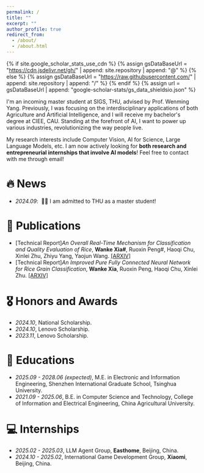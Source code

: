 ```yaml
---
permalink: /
title: ""
excerpt: ""
author_profile: true
redirect_from: 
  - /about/
  - /about.html
---
```


{% if site.google_scholar_stats_use_cdn %}
{% assign gsDataBaseUrl = "https://cdn.jsdelivr.net/gh/" | append: site.repository | append: "@" %}
{% else %}
{% assign gsDataBaseUrl = "https://raw.githubusercontent.com/" | append: site.repository | append: "/" %}
{% endif %}
{% assign url = gsDataBaseUrl | append: "google-scholar-stats/gs_data_shieldsio.json" %}

<span class='anchor' id='about-me'></span>

I'm an incoming master student at SIGS, THU, advised by Prof. Wenming Yang. Previously, I was focusing on the interdisciplinary applications of both Agriculture and Artificial Intelligence, and I will receive my bachelor's degree at CIEE, CAU. Standing at the forefront of AI, I want to power up various industries, revolutionizing the way people live.

My research interests include Computer Vision, AI for Science, Large Language Models, etc. I am now actively looking for **both research and entrepreneurial internships that involve AI models**! Feel free to contact with me through email!

# 🔥 News
- *2024.09*: &nbsp;🎉🎉 I am admitted to THU as a master student!

# 📝 Publications 
- [Technical Report]*An Overall Real-Time Mechanism for Classification and Quality Evaluation of Rice*,
  **Wanke Xia#**, Ruoxin Peng#, Haoqi Chu, Xinlei Zhu, Zhiyu Yang, Yaojun Wang. [[ARXIV]](https://arxiv.org/abs/2502.13764)
- [Technical Report]*An Improved Pure Fully Connected Neural Network for Rice Grain Classification*,
  **Wanke Xia**, Ruoxin Peng, Haoqi Chu, Xinlei Zhu. [[ARXIV]](https://arxiv.org/abs/2503.03111)

# 🎖 Honors and Awards
- *2024.10*, National Scholarship.
- *2024.10*, Lenovo Scholarship.
- *2023.11*, Lenovo Scholarship.

# 📖 Educations
- *2025.09 - 2028.06 (expected)*, M.E. in Electronic and Information Engineering, Shenzhen International Graduate School, Tsinghua University. 
- *2021.09 - 2025.06*, B.E. in Computer Science and Technology, College of Information and Electrical Engineering, China Agricultural University. 

# 💻 Internships
- *2025.02 - 2025.03*, LLM Agent Group, **Easthome**, Beijing, China.
- *2024.10 - 2025.02*, International Game Development Group, **Xiaomi**, Beijing, China.
